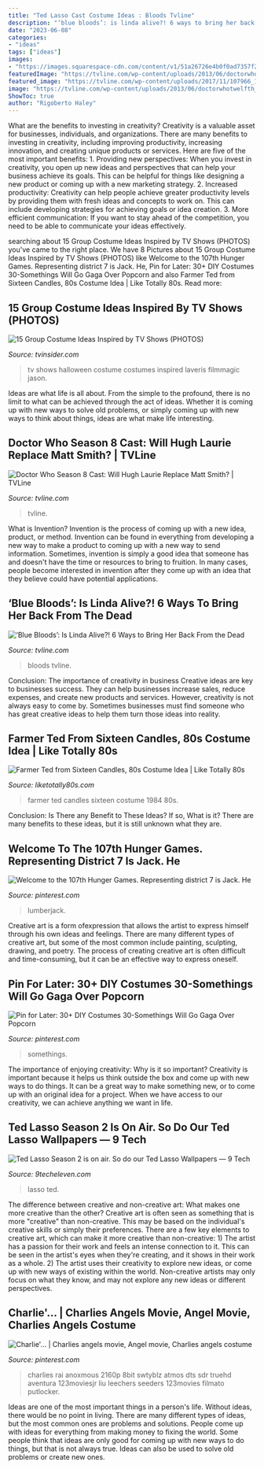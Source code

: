 ```yaml
---
title: "Ted Lasso Cast Costume Ideas : Bloods Tvline"
description: "‘blue bloods’: is linda alive?! 6 ways to bring her back from the dead"
date: "2023-06-08"
categories:
- "ideas"
tags: ["ideas"]
images:
- "https://images.squarespace-cdn.com/content/v1/51a26726e4b0f0ad7357f298/1627150907248-U1ZCRDY29L9Q51CDEDYS/thumbs+up.png"
featuredImage: "https://tvline.com/wp-content/uploads/2013/06/doctorwhotwelfth_dw.jpg?w=513"
featured_image: "https://tvline.com/wp-content/uploads/2017/11/107966_150.jpg?w=620&amp;h=419&amp;crop=1"
image: "https://tvline.com/wp-content/uploads/2013/06/doctorwhotwelfth_dw.jpg?w=513"
ShowToc: true
author: "Rigoberto Haley"
---
```



What are the benefits to investing in creativity?
Creativity is a valuable asset for businesses, individuals, and organizations. There are many benefits to investing in creativity, including improving productivity, increasing innovation, and creating unique products or services. Here are five of the most important benefits: 1. Providing new perspectives: When you invest in creativity, you open up new ideas and perspectives that can help your business achieve its goals. This can be helpful for things like designing a new product or coming up with a new marketing strategy. 2. Increased productivity: Creativity can help people achieve greater productivity levels by providing them with fresh ideas and concepts to work on. This can include developing strategies for achieving goals or idea creation. 3. More efficient communication: If you want to stay ahead of the competition, you need to be able to communicate your ideas effectively.

	

		
searching about 15 Group Costume Ideas Inspired by TV Shows (PHOTOS) you've came to the right place. We have 8 Pictures about 15 Group Costume Ideas Inspired by TV Shows (PHOTOS) like Welcome to the 107th Hunger Games. Representing district 7 is Jack. He, Pin for Later: 30+ DIY Costumes 30-Somethings Will Go Gaga Over Popcorn and also Farmer Ted from Sixteen Candles, 80s Costume Idea | Like Totally 80s. Read more:
		
    
## 15 Group Costume Ideas Inspired By TV Shows (PHOTOS)

<img loading=lazy src="https://www.tvinsider.com/wp-content/uploads/2015/10/Amy-Schumer.jpg" onerror="this.onerror=null;this.src='https://tse2.mm.bing.net/th?id=OIP.iR35GY3VjhS-0mSLtmixUgHaEw&amp;pid=15.1';" alt="15 Group Costume Ideas Inspired by TV Shows (PHOTOS)">

_Source: tvinsider.com_

>tv shows halloween costume costumes inspired laveris filmmagic jason. 

	

Ideas are what life is all about. From the simple to the profound, there is no limit to what can be achieved through the act of ideas. Whether it is coming up with new ways to solve old problems, or simply coming up with new ways to think about things, ideas are what make life interesting.

    
## Doctor Who Season 8 Cast: Will Hugh Laurie Replace Matt Smith? | TVLine

<img loading=lazy src="https://tvline.com/wp-content/uploads/2013/06/doctorwhotwelfth_dw.jpg?w=513" onerror="this.onerror=null;this.src='https://tse3.mm.bing.net/th?id=OIP.wn2RyJJCmGiCLVOVF52vhgHaFM&amp;pid=15.1';" alt="Doctor Who Season 8 Cast: Will Hugh Laurie Replace Matt Smith? | TVLine">

_Source: tvline.com_

>tvline. 

	

What is Invention?
Invention is the process of coming up with a new idea, product, or method. Invention can be found in everything from developing a new way to make a product to coming up with a new way to send information. Sometimes, invention is simply a good idea that someone has and doesn't have the time or resources to bring to fruition. In many cases, people become interested in invention after they come up with an idea that they believe could have potential applications.

    
## ‘Blue Bloods’: Is Linda Alive?! 6 Ways To Bring Her Back From The Dead

<img loading=lazy src="https://tvline.com/wp-content/uploads/2017/11/107966_150.jpg?w=620&amp;h=419&amp;crop=1" onerror="this.onerror=null;this.src='https://tse3.mm.bing.net/th?id=OIP.GmLR2ZnMA4mTafjQ212dHQHaFA&amp;pid=15.1';" alt="‘Blue Bloods’: Is Linda Alive?! 6 Ways to Bring Her Back From the Dead">

_Source: tvline.com_

>bloods tvline. 

	

Conclusion: The importance of creativity in business
Creative ideas are key to businesses success. They can help businesses increase sales, reduce expenses, and create new products and services. However, creativity is not always easy to come by. Sometimes businesses must find someone who has great creative ideas to help them turn those ideas into reality.

    
## Farmer Ted From Sixteen Candles, 80s Costume Idea | Like Totally 80s

<img loading=lazy src="http://www.liketotally80s.com/wp-content/uploads/2014/07/farmer-ted-costume-5-358x358px.jpg" onerror="this.onerror=null;this.src='https://tse2.mm.bing.net/th?id=OIP.pnhFxw7342ovvQlQ25y27wHaHa&amp;pid=15.1';" alt="Farmer Ted from Sixteen Candles, 80s Costume Idea | Like Totally 80s">

_Source: liketotally80s.com_

>farmer ted candles sixteen costume 1984 80s. 

	

Conclusion: Is There any Benefit to These Ideas? If so, What is it?
There are many benefits to these ideas, but it is still unknown what they are.

    
## Welcome To The 107th Hunger Games. Representing District 7 Is Jack. He

<img loading=lazy src="https://i.pinimg.com/originals/a8/62/6b/a8626b58a953c1369f750fa96ff3e7fa.jpg" onerror="this.onerror=null;this.src='https://tse2.mm.bing.net/th?id=OIP.XmqF9IxGTL_kw1_Xjk10TgHaJ0&amp;pid=15.1';" alt="Welcome to the 107th Hunger Games. Representing district 7 is Jack. He">

_Source: pinterest.com_

>lumberjack. 

	

Creative art is a form ofexpression that allows the artist to express himself through his own ideas and feelings. There are many different types of creative art, but some of the most common include painting, sculpting, drawing, and poetry. The process of creating creative art is often difficult and time-consuming, but it can be an effective way to express oneself.

    
## Pin For Later: 30+ DIY Costumes 30-Somethings Will Go Gaga Over Popcorn

<img loading=lazy src="https://i.pinimg.com/736x/8a/c1/df/8ac1df519d0ea2fdb640a4df1ada3e9c--diy-costumes-costume-ideas.jpg" onerror="this.onerror=null;this.src='https://tse1.mm.bing.net/th?id=OIP.oI7iBvam9aahiXPrulzmRAHaJP&amp;pid=15.1';" alt="Pin for Later: 30+ DIY Costumes 30-Somethings Will Go Gaga Over Popcorn">

_Source: pinterest.com_

>somethings. 

	

The importance of enjoying creativity: Why is it so important?
Creativity is important because it helps us think outside the box and come up with new ways to do things. It can be a great way to make something new, or to come up with an original idea for a project. When we have access to our creativity, we can achieve anything we want in life.

    
## Ted Lasso Season 2 Is On Air. So Do Our Ted Lasso Wallpapers — 9 Tech

<img loading=lazy src="https://images.squarespace-cdn.com/content/v1/51a26726e4b0f0ad7357f298/1627150907248-U1ZCRDY29L9Q51CDEDYS/thumbs+up.png" onerror="this.onerror=null;this.src='https://tse4.mm.bing.net/th?id=OIP.fNDBRS66FoOQlSkA20UQ7QHaQB&amp;pid=15.1';" alt="Ted Lasso Season 2 is on air. So do our Ted Lasso Wallpapers — 9 Tech">

_Source: 9techeleven.com_

>lasso ted. 

	

The difference between creative and non-creative art: What makes one more creative than the other?
Creative art is often seen as something that is more "creative" than non-creative. This may be based on the individual's creative skills or simply their preferences. There are a few key elements to creative art, which can make it more creative than non-creative: 1) The artist has a passion for their work and feels an intense connection to it. This can be seen in the artist's eyes when they're creating, and it shows in their work as a whole. 2) The artist uses their creativity to explore new ideas, or come up with new ways of existing within the world. Non-creative artists may only focus on what they know, and may not explore any new ideas or different perspectives.

    
## Charlie&#039;… | Charlies Angels Movie, Angel Movie, Charlies Angels Costume

<img loading=lazy src="https://i.pinimg.com/736x/8d/ea/4e/8dea4e3ecdcd65c53ddcf7d10e78e1f9.jpg" onerror="this.onerror=null;this.src='https://tse4.mm.bing.net/th?id=OIP.LrImTjXhJ9NtEDs3KH-LKQHaLH&amp;pid=15.1';" alt="Charlie&#039;… | Charlies angels movie, Angel movie, Charlies angels costume">

_Source: pinterest.com_

>charlies rai anoxmous 2160p 8bit swtyblz atmos dts sdr truehd aventura 123moviesjr liu leechers seeders 123movies filmato putlocker. 

	

Ideas are one of the most important things in a person's life. Without ideas, there would be no point in living. There are many different types of ideas, but the most common ones are problems and solutions. People come up with ideas for everything from making money to fixing the world. Some people think that ideas are only good for coming up with new ways to do things, but that is not always true. Ideas can also be used to solve old problems or create new ones.

